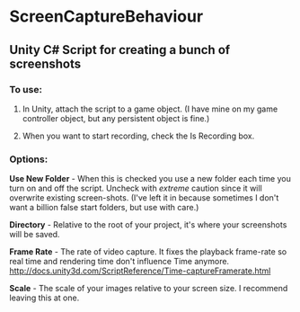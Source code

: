 ScreenCaptureBehaviour
======================

## Unity C# Script for creating a bunch of screenshots

### To use:
1) In Unity, attach the script to a game object. (I have mine on my game controller object, but any persistent object is fine.)

2) When you want to start recording, check the Is Recording box.

### Options:
**Use New Folder** - When this is checked you use a new folder each time you turn on and off the script. Uncheck with *extreme* caution since it will overwrite existing screen-shots. (I've left it in because sometimes I don't want a billion false start folders, but use with care.)

**Directory** - Relative to the root of your project, it's where your screenshots will be saved.

**Frame Rate** - The rate of video capture. It fixes the playback frame-rate so real time and rendering time don't influence Time anymore. http://docs.unity3d.com/ScriptReference/Time-captureFramerate.html

**Scale** - The scale of your images relative to your screen size. I recommend leaving this at one.